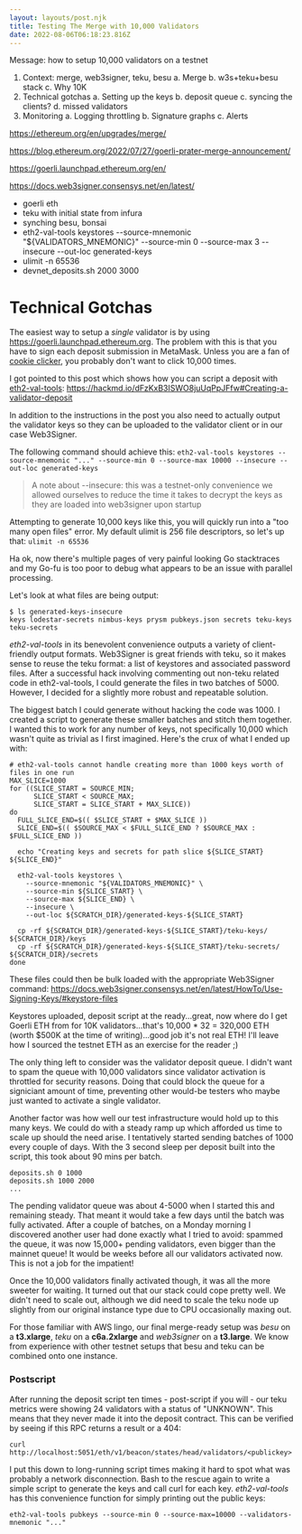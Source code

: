 ```yaml
---
layout: layouts/post.njk
title: Testing The Merge with 10,000 Validators
date: 2022-08-06T06:18:23.816Z
---
```

Message: how to setup 10,000 validators on a testnet

1. Context: merge, web3signer, teku, besu
   a. Merge
   b. w3s+teku+besu stack
   c. Why 10K
2. Technical gotchas
   a. Setting up the keys
   b. deposit queue
   c. syncing the clients?
   d. missed validators
3. Monitoring
   a. Logging throttling
   b. Signature graphs
   c. Alerts

https://ethereum.org/en/upgrades/merge/

https://blog.ethereum.org/2022/07/27/goerli-prater-merge-announcement/

https://goerli.launchpad.ethereum.org/en/

https://docs.web3signer.consensys.net/en/latest/

* goerli eth
* teku with initial state from infura
* synching besu, bonsai
* eth2-val-tools keystores --source-mnemonic "${VALIDATORS_MNEMONIC}" --source-min 0 --source-max 3 --insecure --out-loc generated-keys
* ulimit -n 65536
* devnet_deposits.sh 2000 3000

# Technical Gotchas

The easiest way to setup a *single* validator is by using https://goerli.launchpad.ethereum.org.
The problem with this is that you have to sign each deposit submission in MetaMask. Unless you are a fan of [cookie clicker](http://orteil.dashnet.org/cookieclicker/), you probably don't want to click 10,000 times.

I got pointed to this post which shows how you can script a deposit with [eth2-val-tools](https://github.com/protolambda/eth2-val-tools): 
https://hackmd.io/dFzKxB3ISWO8juUqPpJFfw#Creating-a-validator-deposit

In addition to the instructions in the post you also need to actually output the validator keys so they can be uploaded to the validator client or in our case Web3Signer. 

The following command should achieve this:
`eth2-val-tools keystores --source-mnemonic "..." --source-min 0 --source-max 10000 --insecure --out-loc generated-keys`

> A note about --insecure: this was a testnet-only convenience we allowed ourselves to reduce the time it takes to decrypt the keys as they are loaded into web3signer upon startup

Attempting to generate 10,000 keys like this, you will quickly run into a "too many open files" error. My default ulimit is 256 file descriptors, so let's up that: 
`ulimit -n 65536`

Ha ok, now there's multiple pages of very painful looking Go stacktraces and my Go-fu is too poor to debug what appears to be an issue with parallel processing.

Let's look at what files are being output:

```shell
$ ls generated-keys-insecure
keys lodestar-secrets nimbus-keys prysm pubkeys.json secrets teku-keys teku-secrets
```

*eth2-val-tools* in its benevolent convenience outputs a variety of client-friendly output formats. Web3Signer is great friends with teku, so it makes sense to reuse the teku format: a list of keystores and associated password files. After a successful hack involving commenting out non-teku related code in eth2-val-tools, I could generate the files in two batches of 5000. However, I decided for a slightly more robust and repeatable solution.

The biggest batch I could generate without hacking the code was 1000. I created a script to generate these smaller batches and stitch them together. I wanted this to work for any number of keys, not specifically 10,000 which wasn't quite as trivial as I first imagined. Here's the crux of what I ended up with:

```shell
# eth2-val-tools cannot handle creating more than 1000 keys worth of files in one run
MAX_SLICE=1000
for ((SLICE_START = SOURCE_MIN;
      SLICE_START < SOURCE_MAX;
      SLICE_START = SLICE_START + MAX_SLICE))
do
  FULL_SLICE_END=$(( $SLICE_START + $MAX_SLICE ))
  SLICE_END=$(( $SOURCE_MAX < $FULL_SLICE_END ? $SOURCE_MAX : $FULL_SLICE_END ))

  echo "Creating keys and secrets for path slice ${SLICE_START} ${SLICE_END}"

  eth2-val-tools keystores \
    --source-mnemonic "${VALIDATORS_MNEMONIC}" \
    --source-min ${SLICE_START} \
    --source-max ${SLICE_END} \
    --insecure \
    --out-loc ${SCRATCH_DIR}/generated-keys-${SLICE_START}

  cp -rf ${SCRATCH_DIR}/generated-keys-${SLICE_START}/teku-keys/ ${SCRATCH_DIR}/keys
  cp -rf ${SCRATCH_DIR}/generated-keys-${SLICE_START}/teku-secrets/ ${SCRATCH_DIR}/secrets
done
```

These files could then be bulk loaded with the appropriate Web3Signer command:
https://docs.web3signer.consensys.net/en/latest/HowTo/Use-Signing-Keys/#keystore-files

Keystores uploaded, deposit script at the ready...great, now where do I get Goerli ETH from for 10K validators...that's 10,000 * 32 = 320,000 ETH (worth $500K at the time of writing)...good job it's not real ETH!
I'll leave how I sourced the testnet ETH as an exercise for the reader ;)

The only thing left to consider was the validator deposit queue. I didn't want to spam the queue with 10,000 validators since validator activation is throttled for security reasons. Doing that could block the queue for a signiciant amount of time, preventing other would-be testers who maybe just wanted to activate a single validator. 

Another factor was how well our test infrastructure would hold up to this many keys. We could do with a steady ramp up which afforded us time to scale up should the need arise. I tentatively started sending batches of 1000 every couple of days. With the 3 second sleep per deposit built into the script, this took about 90 mins per batch.

```shell
deposits.sh 0 1000
deposits.sh 1000 2000
...
```

The pending validator queue was about 4-5000 when I started this and remaining steady. That meant it would take a few days until the batch was fully activated.
After a couple of batches, on a Monday morning I discovered another user had done exactly what I tried to avoid: spammed the queue, it was now 15,000+ pending validators, even bigger than the mainnet queue! It would be weeks before all our validators activated now. This is not a job for the impatient!

Once the 10,000 validators finally activated though, it was all the more sweeter for waiting. It turned out that our stack could cope pretty well. We didn't need to scale out, although we did need to scale the teku node up slightly from our original instance type due to CPU occasionally maxing out. 

For those familiar with AWS lingo, our final merge-ready setup was *besu* on a **t3.xlarge**, *teku* on a **c6a.2xlarge** and *web3signer* on a **t3.large**. We know from experience with other testnet setups that besu and teku can be combined onto one instance.

### Postscript

After running the deposit script ten times - post-script if you will - our teku metrics were showing 24 validators with a status of "UNKNOWN". This means that they never made it into the deposit contract. This can be verified by seeing if this RPC returns a result or a 404:

```shell
curl http://localhost:5051/eth/v1/beacon/states/head/validators/<publickey>
```

I put this down to long-running script times making it hard to spot what was probably a network disconnection. Bash to the rescue again to write a simple script to generate the keys and call curl for each key. 
*eth2-val-tools* has this convenience function for simply printing out the public keys:

```shell
eth2-val-tools pubkeys --source-min 0 --source-max=10000 --validators-mnemonic "..."
```